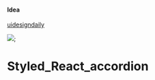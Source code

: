 #### Idea

[uidesigndaily](https://uidesigndaily.com/posts/sketch-accordion-website-day-1175)

![](./idea.png);
# Styled_React_accordion
